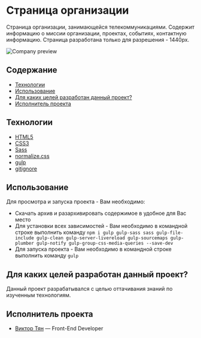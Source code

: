 # Страница организации

Страница организации, занимающейся телекоммуникациями. Содержит информацию о миссии организации, проектах, событиях, контактную информацию.
Страница разработана только для разрешения - 1440px.

![Company preview](https://github.com/vityan99/Telecommunication-company-page/blob/main/preview.png)

## Содержание

- [Технологии](#технологии)
- [Использование](#использование)
- [Для каких целей разработан данный проект?](#для-каких-целей-разработан-данный-проект)
- [Исполнитель проекта](#исполнитель-проекта)

## Технологии

- [HTML5](https://html.com/html5/)
- [CSS3](https://www.w3schools.com/W3CSS/)
- [Sass](https://sass-scss.ru/guide/)
- [normalize.css](https://necolas.github.io/normalize.css/)
- [gulp](https://gulpjs.com/)
- [gitignore](https://docs.gitignore.io/)

## Использование

Для просмотра и запуска проекта - Вам необходимо:

- Скачать архив и разархивировать содержимое в удобное для Вас место
- Для установки всех зависимостей - Вам необходимо в командной строке выполнить команду
  `npm i gulp gulp-sass sass gulp-file-include gulp-clean gulp-server-livereload gulp-sourcemaps gulp-plumber gulp-notify gulp-group-css-media-queries --save-dev`
- Для запуска проекта - Вам необходимо в командной строке выполнить команду `gulp`

## Для каких целей разработан данный проект?

Данный проект разрабатывался с целью оттачивания знаний по изученным технологиям.

## Исполнитель проекта

- [Виктор Тян](https://t.me/vityan00) — Front-End Developer
